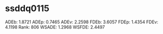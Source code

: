 # ssddq0115

ADEb: 1.8721
ADEp: 0.7465
ADEv: 2.2598
FDEb: 3.6057
FDEp: 1.4354
FDEv: 4.1198
Rank: 806
WSADE: 1.2968
WSFDE: 2.4497
